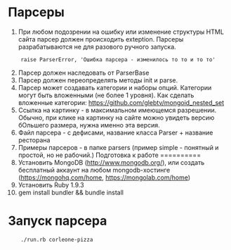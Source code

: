 Парсеры
==========

1. При любом подозрении на ошибку или изменение структуры HTML сайта парсер должен происходить exteption. Парсеры разрабатываются не для разового ручного запуска.

```
    raise ParserError, 'Ошибка парсера - изменилось то то и то то'
```
2. Парсер должен наследовать от ParserBase
3. Парсер должен переопределять методы init и parse.
4. Парсер может создавать категории и наборы опций. Категории могут быть вложенными (не более 1 уровня). Как сделать вложенные категории: https://github.com/glebtv/mongoid_nested_set
5. Ссылка на картинку - в максимальном имеющемся разрешении. Обычно, при клике на картинку на сайте можно увидеть версию бОльшего размера, нужна именно эта версия.
6. Файл парсера - с дефисами, название класса Parser + название ресторана
7. Примеры парсеров - в папке parsers (пример simple - понятный и простой, но не рабочий.)
Подготовка к работе
==========
1. Установить MongoDB (http://www.mongodb.org/), или создать бесплатный аккаунт на любом mongodb-хостинге (https://mongohq.com/home, https://mongolab.com/home)
2. Установить Ruby 1.9.3
3. gem install bundler && bundle install

Запуск парсера
==========
```
    ./run.rb corleone-pizza
```

